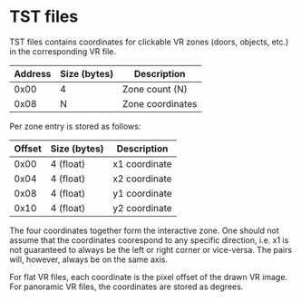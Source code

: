 # TST files

TST files contains coordinates for clickable VR zones (doors, objects, etc.) in the corresponding VR file.

| Address | Size (bytes) | Description      |
| ------- | ------------ | ---------------- |
| 0x00    | 4            | Zone count (N)   |
| 0x08    | N            | Zone coordinates |

Per zone entry is stored as follows:

| Offset | Size (bytes) | Description   |
| ------ | ------------ | ------------- |
| 0x00   | 4 (float)    | x1 coordinate |
| 0x04   | 4 (float)    | x2 coordinate |
| 0x08   | 4 (float)    | y1 coordinate |
| 0x10   | 4 (float)    | y2 coordinate |

The four coordinates together form the interactive zone. One should not assume that the coordinates
coorespond to any specific direction, i.e. x1 is not guaranteed to always be the left or right corner
or vice-versa. The pairs will, however, always be on the same axis.

For flat VR files, each coordinate is the pixel offset of the drawn VR image.
For panoramic VR files, the coordinates are stored as degrees.
